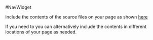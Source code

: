#NavWidget

Include the contents of the source files on your page as shown [here](https://gist.github.com/jwilson64/0f1598ddf6f5eb3ae2a2fe50952475eb)

If you need to you can alternatively include the contents in different locations of your page as needed.
